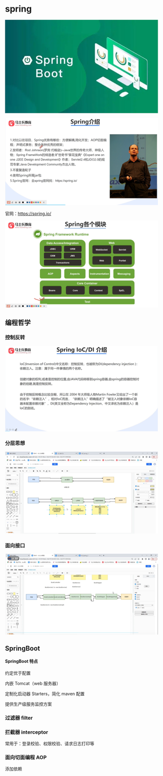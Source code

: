 # spring

![alt text](img/image.png)

![alt text](img/image-27.png)

官网：<https://spring.io/>

![alt text](img/image-28.png)

## 编程哲学

### 控制反转

![alt text](img/image-29.png)

### 分层思想

![alt text](img/image-31.png)

### 面向接口

![alt text](img/image-32.png)

## SpringBoot

#### SpringBoot 特点

约定优于配置

内嵌 Tomcat（web 服务器）

定制化启动器 Starters，简化 maven 配置

提供生产级服务监控方案

### 过滤器 filter

### 拦截器 interceptor

常用于：登录校验、权限校验、请求日志打印等

### 面向切面编程 AOP

添加依赖
